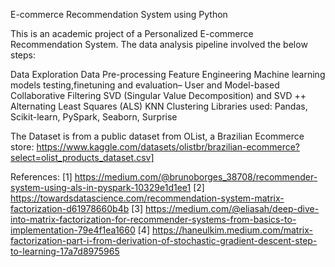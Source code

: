 E-commerce Recommendation System using Python

This is an academic project of a Personalized E-commerce Recommendation System. The data analysis pipeline involved the below steps:

Data Exploration
Data Pre-processing
Feature Engineering
Machine learning models testing,finetuning and evaluation–
User and Model-based Collaborative Filtering
SVD (Singular Value Decomposition) and SVD ++
Alternating Least Squares (ALS)
KNN Clustering
Libraries used: Pandas, Scikit-learn, PySpark, Seaborn, Surprise

The Dataset is from a public dataset from OList, a Brazilian Ecommerce store:
https://www.kaggle.com/datasets/olistbr/brazilian-ecommerce?select=olist_products_dataset.csv]

References:
[1] https://medium.com/@brunoborges_38708/recommender-system-using-als-in-pyspark-10329e1d1ee1
[2] https://towardsdatascience.com/recommendation-system-matrix-factorization-d61978660b4b
[3] https://medium.com/@eliasah/deep-dive-into-matrix-factorization-for-recommender-systems-from-basics-to-implementation-79e4f1ea1660
[4] https://haneulkim.medium.com/matrix-factorization-part-i-from-derivation-of-stochastic-gradient-descent-step-to-learning-17a7d8975965

